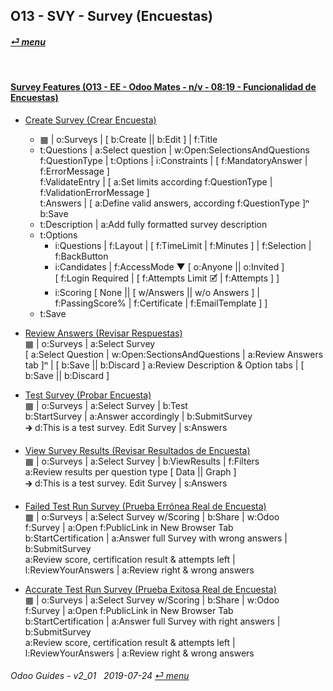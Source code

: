 ## O13 - SVY - Survey (Encuestas)
#### [_&#x23CE; menu_](/o13/ee/o13-ee-guides_menu.md)  

<br>

#### [Survey Features (O13 - EE - Odoo Mates - n/v - 08:19 - Funcionalidad de Encuestas)](https://youtube.com/embed/hFTR26TL0gA?autoplay=1&start=0&end=0&rel=0)<br>

- [Create Survey (Crear Encuesta)](https://youtube.com/embed/hFTR26TL0gA?autoplay=1&start=0&end=1m14s&rel=0)  
  - &#x25A6; | o:Surveys | \[ b:Create || b:Edit \] | f:Title  
  - t:Questions | a:Select question | w:Open:SelectionsAndQuestions  
    f:QuestionType | t:Options | i:Constraints | \[ f:MandatoryAnswer | f:ErrorMessage \]  
    f:ValidateEntry | \[ a:Set limits according f:QuestionType | f:ValidationErrorMessage \]  
    t:Answers | \[ a:Define valid answers, according f:QuestionType ]&#x207F;  
    b:Save  
  - t:Description | a:Add fully formatted survey description  
  - t:Options  
    - i:Questions | f:Layout | \[ f:TimeLimit | f:Minutes ] | f:Selection | f:BackButton  
    - i:Candidates | f:AccessMode &#x25BC; \[ o:Anyone || o:Invited \]  
      \[ f:Login Required | \[ f:Attempts Limit &#x1F5F9; | f:Attempts \] \]  
    - i:Scoring \[ None || \[ w/Answers || w/o Answers \] | f:PassingScore% | f:Certificate | f:EmailTemplate \] \]  
  - t:Save  

- [Review Answers (Revisar Respuestas)](https://youtube.com/embed/hFTR26TL0gA?autoplay=1&start=5m22ss&end=6m24s&rel=0)  
  &#x25A6; | o:Surveys | a:Select Survey  
  \[ a:Select Question | w:Open:SectionsAndQuestions | a:Review Answers tab \]&#x207F; | \[ b:Save || b:Discard \]
  a:Review Description & Option tabs | \[ b:Save || b:Discard \]
  
- [Test Survey (Probar Encuesta)](https://youtube.com/embed/hFTR26TL0gA?autoplay=1&start=1m15s&end=2m28s&rel=0)  
  &#x25A6; | o:Surveys | a:Select Survey | b:Test  
  b:StartSurvey |  a:Answer accordingly | b:SubmitSurvey  
  &#x1F872; d:This is a test survey. Edit Survey | s:Answers  

- [View Survey Results (Revisar Resultados de Encuesta)](https://youtube.com/embed/hFTR26TL0gA?autoplay=1&start=2m28ss&end=2m57s&rel=0)   
  &#x25A6; | o:Surveys | a:Select Survey | b:ViewResults | f:Filters  
  a:Review results per question type \[ Data || Graph ]  
  &#x1F872; d:This is a test survey. Edit Survey | s:Answers  

- [Failed Test Run Survey (Prueba Errónea Real de Encuesta)](https://youtube.com/embed/hFTR26TL0gA?autoplay=1&start=3m24s&end=4m30s&rel=0)  
  &#x25A6; | o:Surveys | a:Select Survey w/Scoring | b:Share | w:Odoo  
  f:Survey | a:Open f:PublicLink in New Browser Tab  
  b:StartCertification | a:Answer full Survey with wrong answers | b:SubmitSurvey  
  a:Review score, certification result & attempts left | l:ReviewYourAnswers | a:Review right & wrong answers  
  
- [Accurate Test Run Survey (Prueba Exitosa Real de Encuesta)](https://youtube.com/embed/hFTR26TL0gA?autoplay=1&start=7m13s&end=0&rel=0)  
  &#x25A6; | o:Surveys | a:Select Survey w/Scoring | b:Share | w:Odoo  
  f:Survey | a:Open f:PublicLink in New Browser Tab  
  b:StartCertification | a:Answer full Survey with right answers | b:SubmitSurvey  
  a:Review score, certification result & attempts left | l:ReviewYourAnswers | a:Review right & wrong answers  
    
	
###### Odoo Guides - v2_01 &nbsp; 2019-07-24  [_&#x23CE; menu_](/o13/ee/o13-ee-guides_menu.md)  
